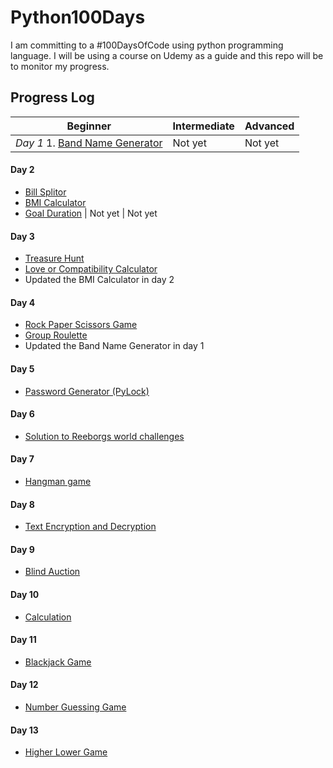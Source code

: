 # Python100Days
I am committing to a #100DaysOfCode using python programming language. I will be using a course on Udemy as a guide and this repo will be to monitor my progress.

## Progress Log

Beginner                       | Intermediate                   | Advanced
------------------------------ | ------------------------------ | ------------------------------
*Day 1* 1. [Band Name Generator](https://github.com/A3AJAGBE/band-name-generator) | Not yet | Not yet


#### Day 2
- [Bill Splitor](https://github.com/A3AJAGBE/bill-splitor)
- [BMI Calculator](https://github.com/A3AJAGBE/bmi-calc)
- [Goal Duration](https://github.com/A3AJAGBE/goal-duration) | Not yet | Not yet



#### Day 3
- [Treasure Hunt](https://github.com/A3AJAGBE/treasure-hunt)
- [Love or Compatibility Calculator](https://github.com/A3AJAGBE/LoveCalc)
- Updated the BMI Calculator in day 2
#### Day 4
- [Rock Paper Scissors Game](https://github.com/A3AJAGBE/rock-paper-scissors-game)
- [Group Roulette](https://github.com/A3AJAGBE/GroupRoulette)
- Updated the Band Name Generator in day 1
#### Day 5
- [Password Generator (PyLock)](https://github.com/A3AJAGBE/password-generator)
#### Day 6
- [Solution to Reeborgs world challenges](https://github.com/A3AJAGBE/Reeborgs_World)
#### Day 7
- [Hangman game](https://github.com/A3AJAGBE/hangman)
#### Day 8
- [Text Encryption and Decryption](https://github.com/A3AJAGBE/text-encrypt-decrypt)
#### Day 9
- [Blind Auction](https://github.com/A3AJAGBE/blind-auction)
#### Day 10
- [Calculation](https://github.com/A3AJAGBE/calculator)
#### Day 11
- [Blackjack Game](https://github.com/A3AJAGBE/blackjack)
#### Day 12
- [Number Guessing Game](https://github.com/A3AJAGBE/number-guessing-game)
#### Day 13
- [Higher Lower Game](https://github.com/A3AJAGBE/higher-lower)

